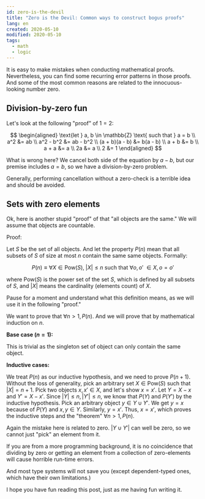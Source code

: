 ```yaml
---
id: zero-is-the-devil
title: "Zero is the Devil: Common ways to construct bogus proofs"
lang: en
created: 2020-05-10
modified: 2020-05-10
tags:
  - math
  - logic
---
```


It is easy to make mistakes when conducting mathematical proofs.
Nevertheless, you can find some recurring error patterns in those proofs.
And some of the most common reasons are related to the innocuous-looking number zero.

## Division-by-zero fun

Let's look at the following "proof" of $1 = 2$:

$$
\begin{aligned}
\text{let } a, b \in \mathbb{Z} \text{ such that } a = b \\
a^2 &= ab \\
a^2 - b^2 &= ab - b^2 \\
(a + b)(a - b) &= b(a - b) \\
a + b &= b \\
a + a &= a \\
2a &= a \\
2 &= 1
\end{aligned}
$$

What is wrong here?
We cancel both side of the equation by $a - b$, but our premise includes $a = b$,
so we have a division-by-zero problem.

Generally, performing cancellation without a zero-check is a terrible idea and should be avoided.

## Sets with zero elements

Ok, here is another stupid "proof" of that "all objects are the same." We will assume that objects are countable.

Proof:

Let $S$ be the set of all objects.
And let the property $P(n)$ mean that all subsets of $S$ of size at most $n$ contain the same same objects.
Formally:

$$
P(n) \equiv \forall X \in \text{Pow}(S),\; |X| \leq n \text{ such that } \forall o, o' \ \in X, o = o'
$$

where $\text{Pow}(S)$ is the power set of the set $S$, which is defined by all subsets of $S$, and $|X|$ means the cardinality (elements count) of $X$.

<aside style={{marginTop: "-100px"}}>
Pause for a moment and understand what this definition means, as we will use it in the following "proof."
</aside>

We want to prove that $\forall n > 1, P(n)$. And we will prove that by mathematical induction on $n$.

**Base case ($n = 1$):**

This is trivial as the singleton set of object can only contain the same object.

**Inductive cases:**

We treat $P(n)$ as our inductive hypothesis, and we need to prove $P(n + 1)$.
Without the loss of generality,
pick an arbitrary set $X \in \text{Pow}(S)$ such that $|X| = n + 1$.
Pick two objects $x, x' \in X$, and let's show $x = x'$.
Let $Y = X - {x}$ and $Y' = X - {x'}$.
Since $|Y| \le n, |Y'| \le n$, we know that $P(Y)$ and $P(Y')$ by the inductive hypothesis.
Pick an arbitrary object $y \in Y \cup Y'$.
We get $y = x$ because of $P(Y)$ and $x,y \in Y$.
Similarly, $y = x'$.
Thus, $x = x'$,
which proves the inductive steps and the "theorem" $\forall n > 1, P(n)$.

Again the mistake here is related to zero.
$|Y \cup Y'|$ can well be zero, so we cannot just "pick" an element from it.

If you are from a more programming background,
it is no coincidence that dividing by zero or getting an element from a collection of zero-elements will cause horrible run-time errors.

<aside style={{marginTop: "-60px"}}>
And most type systems will not save you (except dependent-typed ones, which have their own limitations.)
</aside>

I hope you have fun reading this post, just as me having fun writing it.
